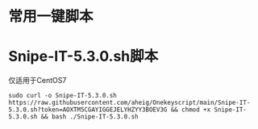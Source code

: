 # 常用一键脚本

# Snipe-IT-5.3.0.sh脚本
  仅适用于CentOS7

``
sudo curl -o Snipe-IT-5.3.0.sh https://raw.githubusercontent.com/aheig/Onekeyscript/main/Snipe-IT-5.3.0.sh?token=AOXTM5CGAYIGGEJELYHZYY3BOEV3G && chmod +x Snipe-IT-5.3.0.sh && bash ./Snipe-IT-5.3.0.sh
``

# 
